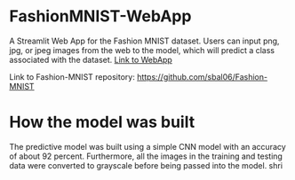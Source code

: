 # FashionMNIST-WebApp
A Streamlit Web App for the Fashion MNIST dataset. Users can input png, jpg, or jpeg images from the web to the model, which will predict a class associated with the dataset.
[Link to WebApp](https://fashion-mnist-prediction.streamlit.app)

Link to Fashion-MNIST repository: https://github.com/sbal06/Fashion-MNIST

# How the model was built
The predictive model was built using a simple CNN model with an accuracy of about 92 percent. Furthermore, all the images in the training and 
testing data were converted to grayscale before being passed into the model. shri 
